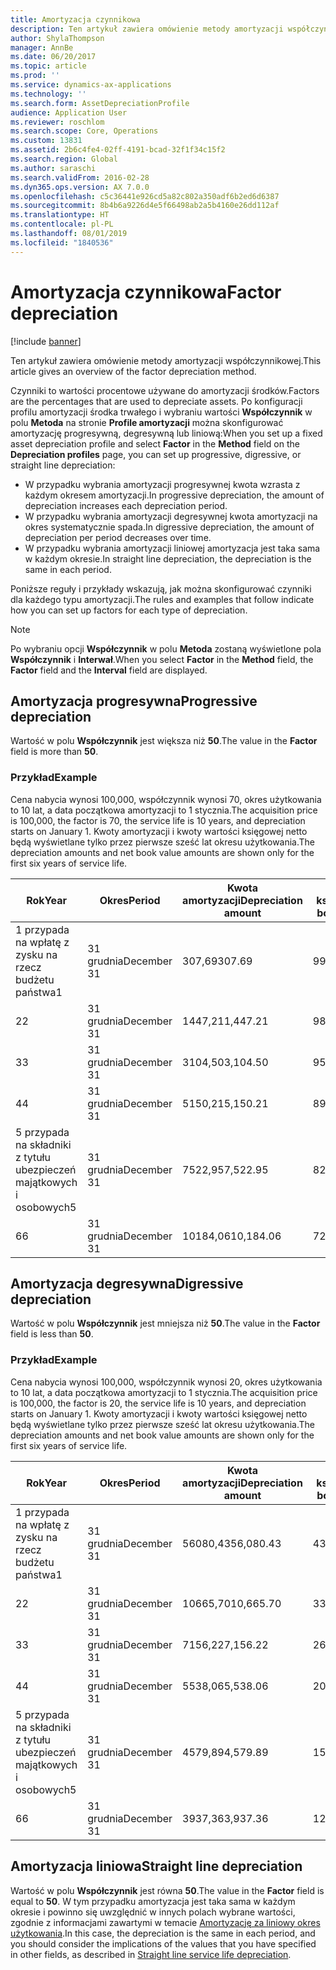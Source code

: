 ```yaml
---
title: Amortyzacja czynnikowa
description: Ten artykuł zawiera omówienie metody amortyzacji współczynnikowej.
author: ShylaThompson
manager: AnnBe
ms.date: 06/20/2017
ms.topic: article
ms.prod: ''
ms.service: dynamics-ax-applications
ms.technology: ''
ms.search.form: AssetDepreciationProfile
audience: Application User
ms.reviewer: roschlom
ms.search.scope: Core, Operations
ms.custom: 13831
ms.assetid: 2b6c4fe4-02ff-4191-bcad-32f1f34c15f2
ms.search.region: Global
ms.author: saraschi
ms.search.validFrom: 2016-02-28
ms.dyn365.ops.version: AX 7.0.0
ms.openlocfilehash: c5c36441e926cd5a82c802a350adf6b2ed6d6387
ms.sourcegitcommit: 8b4b6a9226d4e5f66498ab2a5b4160e26dd112af
ms.translationtype: HT
ms.contentlocale: pl-PL
ms.lasthandoff: 08/01/2019
ms.locfileid: "1840536"
---
```

# <a name="factor-depreciation"></a><span data-ttu-id="d534d-103">Amortyzacja czynnikowa</span><span class="sxs-lookup"><span data-stu-id="d534d-103">Factor depreciation</span></span>

[!include [banner](../includes/banner.md)]

<span data-ttu-id="d534d-104">Ten artykuł zawiera omówienie metody amortyzacji współczynnikowej.</span><span class="sxs-lookup"><span data-stu-id="d534d-104">This article gives an overview of the factor depreciation method.</span></span>

<span data-ttu-id="d534d-105">Czynniki to wartości procentowe używane do amortyzacji środków.</span><span class="sxs-lookup"><span data-stu-id="d534d-105">Factors are the percentages that are used to depreciate assets.</span></span> <span data-ttu-id="d534d-106">Po konfiguracji profilu amortyzacji środka trwałego i wybraniu wartości **Współczynnik** w polu **Metoda** na stronie **Profile amortyzacji** można skonfigurować amortyzację progresywną, degresywną lub liniową:</span><span class="sxs-lookup"><span data-stu-id="d534d-106">When you set up a fixed asset depreciation profile and select **Factor** in the **Method** field on the **Depreciation profiles** page, you can set up progressive, digressive, or straight line depreciation:</span></span>

-   <span data-ttu-id="d534d-107">W przypadku wybrania amortyzacji progresywnej kwota wzrasta z każdym okresem amortyzacji.</span><span class="sxs-lookup"><span data-stu-id="d534d-107">In progressive depreciation, the amount of depreciation increases each depreciation period.</span></span>
-   <span data-ttu-id="d534d-108">W przypadku wybrania amortyzacji degresywnej kwota amortyzacji na okres systematycznie spada.</span><span class="sxs-lookup"><span data-stu-id="d534d-108">In digressive depreciation, the amount of depreciation per period decreases over time.</span></span>
-   <span data-ttu-id="d534d-109">W przypadku wybrania amortyzacji liniowej amortyzacja jest taka sama w każdym okresie.</span><span class="sxs-lookup"><span data-stu-id="d534d-109">In straight line depreciation, the depreciation is the same in each period.</span></span>

<span data-ttu-id="d534d-110">Poniższe reguły i przykłady wskazują, jak można skonfigurować czynniki dla każdego typu amortyzacji.</span><span class="sxs-lookup"><span data-stu-id="d534d-110">The rules and examples that follow indicate how you can set up factors for each type of depreciation.</span></span> 

> [!NOTE] 
> <span data-ttu-id="d534d-111">Po wybraniu opcji **Współczynnik** w polu **Metoda** zostaną wyświetlone pola **Współczynnik** i **Interwał**.</span><span class="sxs-lookup"><span data-stu-id="d534d-111">When you select **Factor** in the **Method** field, the **Factor** field and the **Interval** field are displayed.</span></span>

## <a name="progressive-depreciation"></a><span data-ttu-id="d534d-112">Amortyzacja progresywna</span><span class="sxs-lookup"><span data-stu-id="d534d-112">Progressive depreciation</span></span>
<span data-ttu-id="d534d-113">Wartość w polu **Współczynnik** jest większa niż **50**.</span><span class="sxs-lookup"><span data-stu-id="d534d-113">The value in the **Factor** field is more than **50**.</span></span>

### <a name="example"></a><span data-ttu-id="d534d-114">Przykład</span><span class="sxs-lookup"><span data-stu-id="d534d-114">Example</span></span>

<span data-ttu-id="d534d-115">Cena nabycia wynosi 100,000, współczynnik wynosi 70, okres użytkowania to 10 lat, a data początkowa amortyzacji to 1 stycznia.</span><span class="sxs-lookup"><span data-stu-id="d534d-115">The acquisition price is 100,000, the factor is 70, the service life is 10 years, and depreciation starts on January 1.</span></span> <span data-ttu-id="d534d-116">Kwoty amortyzacji i kwoty wartości księgowej netto będą wyświetlane tylko przez pierwsze sześć lat okresu użytkowania.</span><span class="sxs-lookup"><span data-stu-id="d534d-116">The depreciation amounts and net book value amounts are shown only for the first six years of service life.</span></span>

| <span data-ttu-id="d534d-117">Rok</span><span class="sxs-lookup"><span data-stu-id="d534d-117">Year</span></span> | <span data-ttu-id="d534d-118">Okres</span><span class="sxs-lookup"><span data-stu-id="d534d-118">Period</span></span>      | <span data-ttu-id="d534d-119">Kwota amortyzacji</span><span class="sxs-lookup"><span data-stu-id="d534d-119">Depreciation amount</span></span> | <span data-ttu-id="d534d-120">Kwota wartości księgowej netto</span><span class="sxs-lookup"><span data-stu-id="d534d-120">Net book value amount</span></span> |
|------|-------------|---------------------|-----------------------|
| <span data-ttu-id="d534d-121">1 przypada na wpłatę z zysku na rzecz budżetu państwa</span><span class="sxs-lookup"><span data-stu-id="d534d-121">1</span></span>    | <span data-ttu-id="d534d-122">31 grudnia</span><span class="sxs-lookup"><span data-stu-id="d534d-122">December 31</span></span> | <span data-ttu-id="d534d-123">307,69</span><span class="sxs-lookup"><span data-stu-id="d534d-123">307.69</span></span>              | <span data-ttu-id="d534d-124">99692,31</span><span class="sxs-lookup"><span data-stu-id="d534d-124">99,692.31</span></span>             |
| <span data-ttu-id="d534d-125">2</span><span class="sxs-lookup"><span data-stu-id="d534d-125">2</span></span>    | <span data-ttu-id="d534d-126">31 grudnia</span><span class="sxs-lookup"><span data-stu-id="d534d-126">December 31</span></span> | <span data-ttu-id="d534d-127">1447,21</span><span class="sxs-lookup"><span data-stu-id="d534d-127">1,447.21</span></span>            | <span data-ttu-id="d534d-128">98,245.10</span><span class="sxs-lookup"><span data-stu-id="d534d-128">98,245.10</span></span>             |
| <span data-ttu-id="d534d-129">3</span><span class="sxs-lookup"><span data-stu-id="d534d-129">3</span></span>    | <span data-ttu-id="d534d-130">31 grudnia</span><span class="sxs-lookup"><span data-stu-id="d534d-130">December 31</span></span> | <span data-ttu-id="d534d-131">3104,50</span><span class="sxs-lookup"><span data-stu-id="d534d-131">3,104.50</span></span>            | <span data-ttu-id="d534d-132">95,140.60</span><span class="sxs-lookup"><span data-stu-id="d534d-132">95,140.60</span></span>             |
| <span data-ttu-id="d534d-133">4</span><span class="sxs-lookup"><span data-stu-id="d534d-133">4</span></span>    | <span data-ttu-id="d534d-134">31 grudnia</span><span class="sxs-lookup"><span data-stu-id="d534d-134">December 31</span></span> | <span data-ttu-id="d534d-135">5150,21</span><span class="sxs-lookup"><span data-stu-id="d534d-135">5,150.21</span></span>            | <span data-ttu-id="d534d-136">89,990.39</span><span class="sxs-lookup"><span data-stu-id="d534d-136">89,990.39</span></span>             |
| <span data-ttu-id="d534d-137">5 przypada na składniki z tytułu ubezpieczeń majątkowych i osobowych</span><span class="sxs-lookup"><span data-stu-id="d534d-137">5</span></span>    | <span data-ttu-id="d534d-138">31 grudnia</span><span class="sxs-lookup"><span data-stu-id="d534d-138">December 31</span></span> | <span data-ttu-id="d534d-139">7522,95</span><span class="sxs-lookup"><span data-stu-id="d534d-139">7,522.95</span></span>            | <span data-ttu-id="d534d-140">82,467.44</span><span class="sxs-lookup"><span data-stu-id="d534d-140">82,467.44</span></span>             |
| <span data-ttu-id="d534d-141">6</span><span class="sxs-lookup"><span data-stu-id="d534d-141">6</span></span>    | <span data-ttu-id="d534d-142">31 grudnia</span><span class="sxs-lookup"><span data-stu-id="d534d-142">December 31</span></span> | <span data-ttu-id="d534d-143">10184,06</span><span class="sxs-lookup"><span data-stu-id="d534d-143">10,184.06</span></span>           | <span data-ttu-id="d534d-144">72,283.38</span><span class="sxs-lookup"><span data-stu-id="d534d-144">72,283.38</span></span>             |

## <a name="digressive-depreciation"></a><span data-ttu-id="d534d-145">Amortyzacja degresywna</span><span class="sxs-lookup"><span data-stu-id="d534d-145">Digressive depreciation</span></span>
<span data-ttu-id="d534d-146">Wartość w polu **Współczynnik** jest mniejsza niż **50**.</span><span class="sxs-lookup"><span data-stu-id="d534d-146">The value in the **Factor** field is less than **50**.</span></span>

### <a name="example"></a><span data-ttu-id="d534d-147">Przykład</span><span class="sxs-lookup"><span data-stu-id="d534d-147">Example</span></span>

<span data-ttu-id="d534d-148">Cena nabycia wynosi 100,000, współczynnik wynosi 20, okres użytkowania to 10 lat, a data początkowa amortyzacji to 1 stycznia.</span><span class="sxs-lookup"><span data-stu-id="d534d-148">The acquisition price is 100,000, the factor is 20, the service life is 10 years, and depreciation starts on January 1.</span></span> <span data-ttu-id="d534d-149">Kwoty amortyzacji i kwoty wartości księgowej netto będą wyświetlane tylko przez pierwsze sześć lat okresu użytkowania.</span><span class="sxs-lookup"><span data-stu-id="d534d-149">The depreciation amounts and net book value amounts are shown only for the first six years of service life.</span></span>

| <span data-ttu-id="d534d-150">Rok</span><span class="sxs-lookup"><span data-stu-id="d534d-150">Year</span></span> | <span data-ttu-id="d534d-151">Okres</span><span class="sxs-lookup"><span data-stu-id="d534d-151">Period</span></span>      | <span data-ttu-id="d534d-152">Kwota amortyzacji</span><span class="sxs-lookup"><span data-stu-id="d534d-152">Depreciation amount</span></span> | <span data-ttu-id="d534d-153">Kwota wartości księgowej netto</span><span class="sxs-lookup"><span data-stu-id="d534d-153">Net book value amount</span></span> |
|------|-------------|---------------------|-----------------------|
| <span data-ttu-id="d534d-154">1 przypada na wpłatę z zysku na rzecz budżetu państwa</span><span class="sxs-lookup"><span data-stu-id="d534d-154">1</span></span>    | <span data-ttu-id="d534d-155">31 grudnia</span><span class="sxs-lookup"><span data-stu-id="d534d-155">December 31</span></span> | <span data-ttu-id="d534d-156">56080,43</span><span class="sxs-lookup"><span data-stu-id="d534d-156">56,080.43</span></span>           | <span data-ttu-id="d534d-157">43,919.57</span><span class="sxs-lookup"><span data-stu-id="d534d-157">43,919.57</span></span>             |
| <span data-ttu-id="d534d-158">2</span><span class="sxs-lookup"><span data-stu-id="d534d-158">2</span></span>    | <span data-ttu-id="d534d-159">31 grudnia</span><span class="sxs-lookup"><span data-stu-id="d534d-159">December 31</span></span> | <span data-ttu-id="d534d-160">10665,70</span><span class="sxs-lookup"><span data-stu-id="d534d-160">10,665.70</span></span>           | <span data-ttu-id="d534d-161">33,253.87</span><span class="sxs-lookup"><span data-stu-id="d534d-161">33,253.87</span></span>             |
| <span data-ttu-id="d534d-162">3</span><span class="sxs-lookup"><span data-stu-id="d534d-162">3</span></span>    | <span data-ttu-id="d534d-163">31 grudnia</span><span class="sxs-lookup"><span data-stu-id="d534d-163">December 31</span></span> | <span data-ttu-id="d534d-164">7156,22</span><span class="sxs-lookup"><span data-stu-id="d534d-164">7,156.22</span></span>            | <span data-ttu-id="d534d-165">26,097.65</span><span class="sxs-lookup"><span data-stu-id="d534d-165">26,097.65</span></span>             |
| <span data-ttu-id="d534d-166">4</span><span class="sxs-lookup"><span data-stu-id="d534d-166">4</span></span>    | <span data-ttu-id="d534d-167">31 grudnia</span><span class="sxs-lookup"><span data-stu-id="d534d-167">December 31</span></span> | <span data-ttu-id="d534d-168">5538,06</span><span class="sxs-lookup"><span data-stu-id="d534d-168">5,538.06</span></span>            | <span data-ttu-id="d534d-169">20,559.59</span><span class="sxs-lookup"><span data-stu-id="d534d-169">20,559.59</span></span>             |
| <span data-ttu-id="d534d-170">5 przypada na składniki z tytułu ubezpieczeń majątkowych i osobowych</span><span class="sxs-lookup"><span data-stu-id="d534d-170">5</span></span>    | <span data-ttu-id="d534d-171">31 grudnia</span><span class="sxs-lookup"><span data-stu-id="d534d-171">December 31</span></span> | <span data-ttu-id="d534d-172">4579,89</span><span class="sxs-lookup"><span data-stu-id="d534d-172">4,579.89</span></span>            | <span data-ttu-id="d534d-173">15,979.70</span><span class="sxs-lookup"><span data-stu-id="d534d-173">15,979.70</span></span>             |
| <span data-ttu-id="d534d-174">6</span><span class="sxs-lookup"><span data-stu-id="d534d-174">6</span></span>    | <span data-ttu-id="d534d-175">31 grudnia</span><span class="sxs-lookup"><span data-stu-id="d534d-175">December 31</span></span> | <span data-ttu-id="d534d-176">3937,36</span><span class="sxs-lookup"><span data-stu-id="d534d-176">3,937.36</span></span>            | <span data-ttu-id="d534d-177">12,042.34</span><span class="sxs-lookup"><span data-stu-id="d534d-177">12,042.34</span></span>             |

## <a name="straight-line-depreciation"></a><span data-ttu-id="d534d-178">Amortyzacja liniowa</span><span class="sxs-lookup"><span data-stu-id="d534d-178">Straight line depreciation</span></span>
<span data-ttu-id="d534d-179">Wartość w polu **Współczynnik** jest równa **50**.</span><span class="sxs-lookup"><span data-stu-id="d534d-179">The value in the **Factor** field is equal to **50**.</span></span> <span data-ttu-id="d534d-180">W tym przypadku amortyzacja jest taka sama w każdym okresie i powinno się uwzględnić w innych polach wybrane wartości, zgodnie z informacjami zawartymi w temacie [Amortyzację za liniowy okres użytkowania](straight-line-service-life-depreciation.md).</span><span class="sxs-lookup"><span data-stu-id="d534d-180">In this case, the depreciation is the same in each period, and you should consider the implications of the values that you have specified in other fields, as described in [Straight line service life depreciation](straight-line-service-life-depreciation.md).</span></span>



